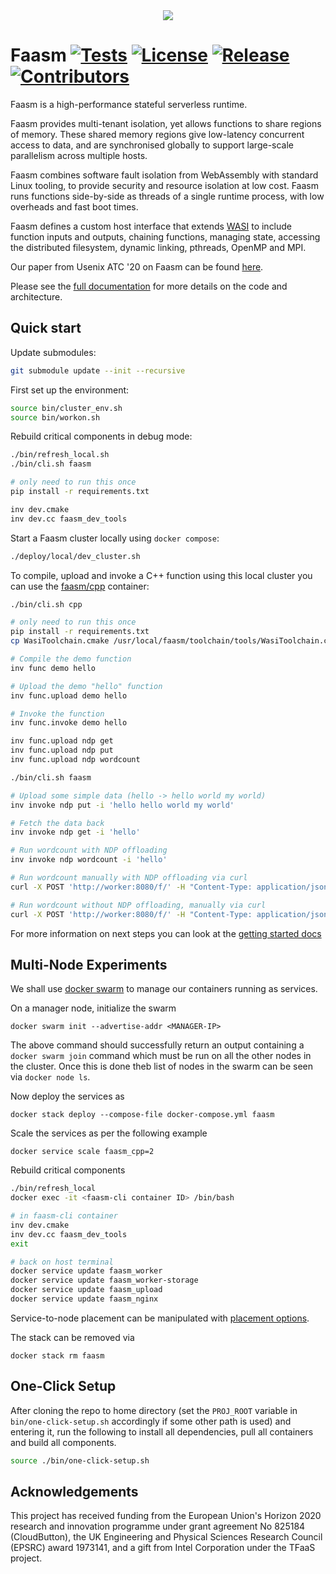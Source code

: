 <div align="center">
<img src="https://raw.githubusercontent.com/faasm/faasm/main/faasm_logo.png"></img>
</div>

# Faasm [![Tests](https://github.com/faasm/faasm/workflows/Tests/badge.svg?branch=main)](https://github.com/faasm/faasm/actions)  [![License](https://img.shields.io/github/license/faasm/faasm.svg)](https://github.com/faasm/faasm/blob/main/LICENSE.md)  [![Release](https://img.shields.io/github/release/faasm/faasm.svg)](https://github.com/faasm/faasm/releases/)  [![Contributors](https://img.shields.io/github/contributors/faasm/faasm.svg)](https://github.com/faasm/faasm/graphs/contributors/)

Faasm is a high-performance stateful serverless runtime.

Faasm provides multi-tenant isolation, yet allows functions to share regions of
memory. These shared memory regions give low-latency concurrent access to data,
and are synchronised globally to support large-scale parallelism across multiple
hosts.

Faasm combines software fault isolation from WebAssembly with standard Linux
tooling, to provide security and resource isolation at low cost. Faasm runs
functions side-by-side as threads of a single runtime process, with low
overheads and fast boot times.

Faasm defines a custom host interface that extends [WASI](https://wasi.dev/) to
include function inputs and outputs, chaining functions, managing state,
accessing the distributed filesystem, dynamic linking, pthreads, OpenMP and MPI.

Our paper from Usenix ATC '20 on Faasm can be found
[here](https://www.usenix.org/conference/atc20/presentation/shillaker).

Please see the [full documentation](https://faasm.readthedocs.io/en/latest/) for
more details on the code and architecture.

## Quick start

Update submodules:

```bash
git submodule update --init --recursive
```

First set up the environment:
```bash
source bin/cluster_env.sh
source bin/workon.sh
```

Rebuild critical components in debug mode:
```bash
./bin/refresh_local.sh
./bin/cli.sh faasm

# only need to run this once
pip install -r requirements.txt

inv dev.cmake
inv dev.cc faasm_dev_tools
```

Start a Faasm cluster locally using `docker compose`:

```bash
./deploy/local/dev_cluster.sh
```

To compile, upload and invoke a C++ function using this local cluster you can
use the [faasm/cpp](https://github.com/faasm/cpp) container:

```bash
./bin/cli.sh cpp

# only need to run this once
pip install -r requirements.txt
cp WasiToolchain.cmake /usr/local/faasm/toolchain/tools/WasiToolchain.cmake

# Compile the demo function
inv func demo hello

# Upload the demo "hello" function
inv func.upload demo hello

# Invoke the function
inv func.invoke demo hello

inv func.upload ndp get
inv func.upload ndp put
inv func.upload ndp wordcount
```

```bash
./bin/cli.sh faasm

# Upload some simple data (hello -> hello world my world)
inv invoke ndp put -i 'hello hello world my world'

# Fetch the data back
inv invoke ndp get -i 'hello'

# Run wordcount with NDP offloading
inv invoke ndp wordcount -i 'hello'

# Run wordcount manually with NDP offloading via curl
curl -X POST 'http://worker:8080/f/' -H "Content-Type: application/json" -d '{"async": false, "user": "ndp", "function": "wordcount", "input_data": "hello"}'

# Run wordcount without NDP offloading, manually via curl
curl -X POST 'http://worker:8080/f/' -H "Content-Type: application/json" -d '{"async": false, "user": "ndp", "function": "wordcount", "input_data": "hello", "forbid_ndp": true}'
```

For more information on next steps you can look at the [getting started
docs](https://faasm.readthedocs.io/en/latest/source/getting_started.html)

## Multi-Node Experiments

We shall use [docker swarm](https://docs.docker.com/engine/swarm/) to manage our containers running as services. 

On a manager node, initialize the swarm
```
docker swarm init --advertise-addr <MANAGER-IP>
```
The above command should successfully return an output containing a `docker swarm join` command which must be run on all the other nodes in the cluster. Once this is done theb list of nodes in the swarm can be seen via `docker node ls`.

Now deploy the services as 
```
docker stack deploy --compose-file docker-compose.yml faasm
```
Scale the services as per the following example
```
docker service scale faasm_cpp=2
```
Rebuild critical components
```bash
./bin/refresh_local
docker exec -it <faasm-cli container ID> /bin/bash

# in faasm-cli container
inv dev.cmake
inv dev.cc faasm_dev_tools
exit

# back on host terminal
docker service update faasm_worker
docker service update faasm_worker-storage
docker service update faasm_upload
docker service update faasm_nginx
```
Service-to-node placement can be manipulated with [placement options](https://docs.docker.com/engine/swarm/services/#placement-preferences).

The stack can be removed via 
```
docker stack rm faasm
```
## One-Click Setup

After cloning the repo to home directory (set the `PROJ_ROOT` variable in `bin/one-click-setup.sh` accordingly if some other path is used) and entering it, run the following to install all dependencies, pull all containers and build all components.

```bash
source ./bin/one-click-setup.sh
```

## Acknowledgements

This project has received funding from the European Union's Horizon 2020
research and innovation programme under grant agreement No 825184 (CloudButton),
the UK Engineering and Physical Sciences Research Council (EPSRC) award 1973141,
and a gift from Intel Corporation under the TFaaS project.
